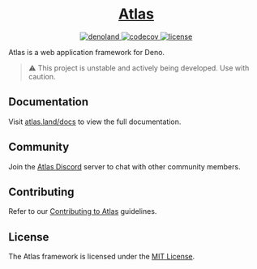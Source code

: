 <p align="center">
  <a href="https://atlas.land">
    <h1 align="center">Atlas</h1>
  </a>
</p>

<p align="center">
  <a href="https://deno.land/x/atlas" target="_blank">
    <img src="https://img.shields.io/badge/-deno.land/x/atlas-000.svg?logo=deno&labelColor=000" alt="denoland" />
  </a>
  <a href="https://codecov.io/gh/atlasland/atlas" target="_blank">
    <img src="https://codecov.io/gh/atlasland/atlas/branch/main/graph/badge.svg?token=LS8A7CRD48" alt="codecov" />
  </a>
  <a href="https://github.com/atlasland/atlas/blob/main/license" target="_blank">
    <img src="https://img.shields.io/badge/license-MIT-green.svg?labelColor=000" alt="license" />
  </a>
</p>

Atlas is a web application framework for Deno.

> ⚠️ This project is unstable and actively being developed. Use with caution.

## Documentation

Visit [atlas.land/docs](https://atlas.land/docs) to view the full documentation.

## Community

Join the [Atlas Discord](https://discord.gg/3TWUmV4Wmg) server to chat with
other community members.

## Contributing

Refer to our [Contributing to Atlas](/contributing.md) guidelines.

## License

The Atlas framework is licensed under the [MIT License](/license).
